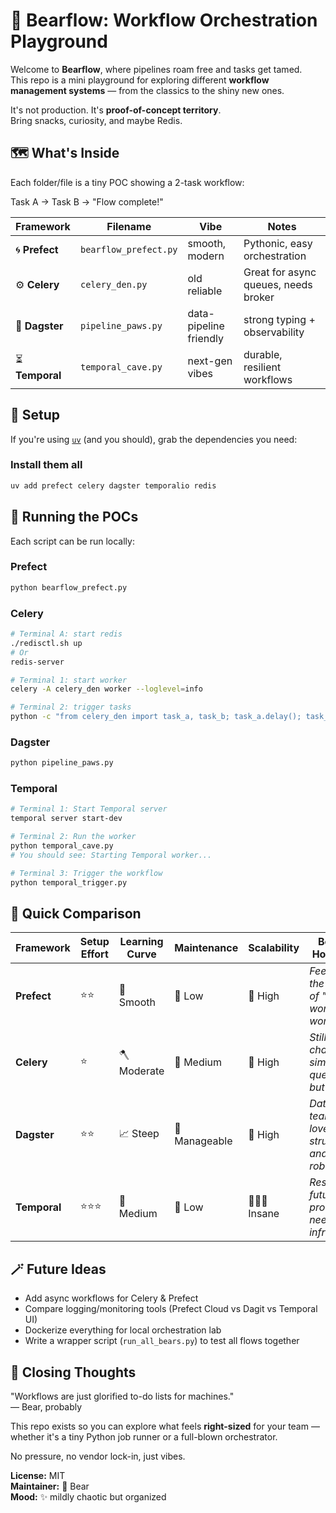 # 🐻 Bearflow: Workflow Orchestration Playground

Welcome to **Bearflow**, where pipelines roam free and tasks get tamed.  
This repo is a mini playground for exploring different **workflow management systems** — from the classics to the shiny new ones.  

It's not production. It's **proof-of-concept territory**.  
Bring snacks, curiosity, and maybe Redis.  

## 🗺️ What's Inside

Each folder/file is a tiny POC showing a 2-task workflow:

Task A → Task B → "Flow complete!"

| Framework | Filename | Vibe | Notes |
|------------|-----------|------|-------|
| 🌀 **Prefect** | `bearflow_prefect.py` | smooth, modern | Pythonic, easy orchestration |
| ⚙️ **Celery** | `celery_den.py` | old reliable | Great for async queues, needs broker |
| 🧩 **Dagster** | `pipeline_paws.py` | data-pipeline friendly | strong typing + observability |
| ⏳ **Temporal** | `temporal_cave.py` | next-gen vibes | durable, resilient workflows |

## 🧰 Setup

If you're using [`uv`](https://github.com/astral-sh/uv) (and you should), grab the dependencies you need:

### Install them all

```bash
uv add prefect celery dagster temporalio redis
```

## 🧪 Running the POCs

Each script can be run locally:

### Prefect

```bash
python bearflow_prefect.py
```

### Celery

```bash
# Terminal A: start redis
./redisctl.sh up
# Or
redis-server

# Terminal 1: start worker
celery -A celery_den worker --loglevel=info

# Terminal 2: trigger tasks
python -c "from celery_den import task_a, task_b; task_a.delay(); task_b.delay()"
```

### Dagster

```bash
python pipeline_paws.py
```

### Temporal

```bash
# Terminal 1: Start Temporal server
temporal server start-dev

# Terminal 2: Run the worker
python temporal_cave.py
# You should see: Starting Temporal worker...

# Terminal 3: Trigger the workflow
python temporal_trigger.py
```

## 🧠 Quick Comparison

| Framework    | Setup Effort | Learning Curve | Maintenance   | Scalability   | Bear's Hot Take                                    |
| ------------ | ------------ | -------------- | ------------- | ------------- | -------------------------------------------------- |
| **Prefect**  | ⭐⭐           | 🧩 Smooth      | 🌿 Low        | 🚀 High       | *Feels like the future of "just works" workflows*  |
| **Celery**   | ⭐            | 🪓 Moderate    | 🧱 Medium     | 🚀 High       | *Still the champ for simple queues, but dusty*     |
| **Dagster**  | ⭐⭐           | 📈 Steep       | 🌱 Manageable | 🚀 High       | *Data teams love it — structured and robust*       |
| **Temporal** | ⭐⭐⭐          | 🧩 Medium      | 🌿 Low        | 🚀🚀🚀 Insane | *Resilient, future-proof, but needs infra love*    |

## 🪄 Future Ideas

* Add async workflows for Celery & Prefect
* Compare logging/monitoring tools (Prefect Cloud vs Dagit vs Temporal UI)
* Dockerize everything for local orchestration lab
* Write a wrapper script (`run_all_bears.py`) to test all flows together

## 🐻 Closing Thoughts

"Workflows are just glorified to-do lists for machines."  
— Bear, probably

This repo exists so you can explore what feels **right-sized** for your team — whether it's a tiny Python job runner or a full-blown orchestrator.

No pressure, no vendor lock-in, just vibes.

**License:** MIT  
**Maintainer:** 🧸 Bear  
**Mood:** ✨ mildly chaotic but organized

<br>
